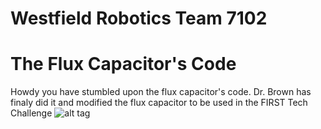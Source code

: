 # Westfield Robotics Team 7102
# The Flux Capacitor's Code 
Howdy you have stumbled upon the flux capacitor's code.  Dr. Brown has finaly did it and modified the flux capacitor to be used in the FIRST Tech Challenge
![alt tag](https://wallazee.global.ssl.fastly.net/images/variant/20130718-8bc8621ae9eb041e4b49a84e423c9a0c5d9d27c0a844f28b4af83a2-1024.png)
